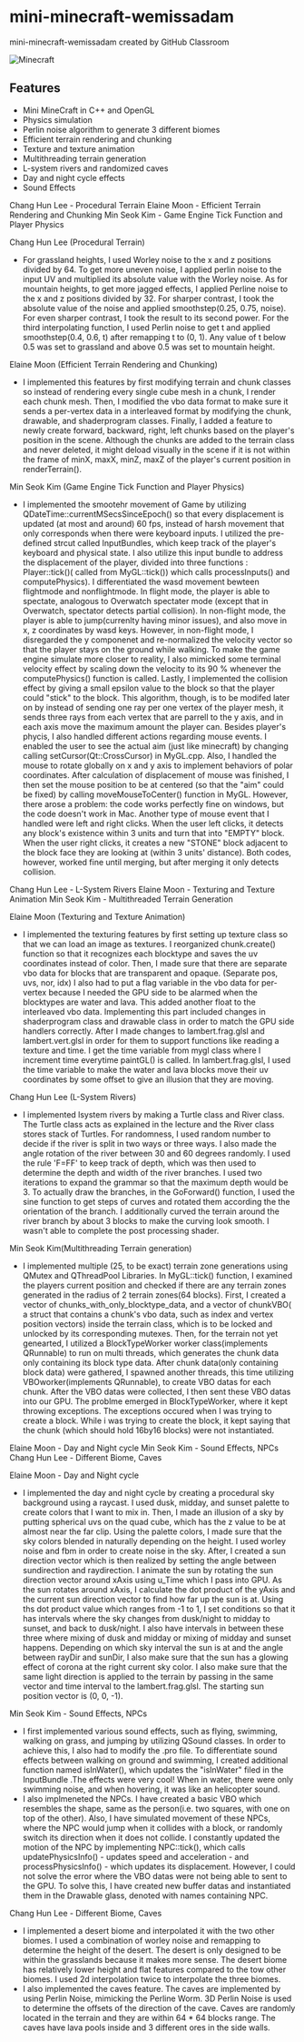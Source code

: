 # mini-minecraft-wemissadam
mini-minecraft-wemissadam created by GitHub Classroom

![Minecraft](img/preview.png)

Features
---------
- Mini MineCraft in C++ and OpenGL
- Physics simulation
- Perlin noise algorithm to generate 3 different biomes
- Efficient terrain rendering and chunking
- Texture and texture animation
- Multithreading terrain generation
- L-system rivers and randomized caves
- Day and night cycle effects
- Sound Effects

<MS1>
Chang Hun Lee - Procedural Terrain 
Elaine Moon - Efficient Terrain Rendering and Chunking
Min Seok Kim - Game Engine Tick Function and Player Physics

Chang Hun Lee (Procedural Terrain)
- For grassland heights, I used Worley noise to the x and z positions divided by 64. To get more uneven noise, I applied perlin noise to the input UV and multiplied its absolute value with the Worley noise. As for mountain heights, to get more jagged effects, I applied Perline noise to the x and z positions divided by 32. For sharper contrast, I took the absolute value of the noise and applied smoothstep(0.25, 0.75, noise). For even sharper contrast, I took the result to its second power. For the third interpolating function, I used Perlin noise to get t and applied smoothstep(0.4, 0.6, t) after remapping t to (0, 1). Any value of t below 0.5 was
set to grassland and above 0.5 was set to mountain height.  

Elaine Moon (Efficient Terrain Rendering and Chunking) 
- I implemented this features by first modifying terrain and chunk classes so instead of rendering every single cube mesh 
  in a chunk, I render each chunk mesh. Then, I modified the vbo data format to make sure it sends a per-vertex data in a 
  interleaved format by modifying the chunk, drawable, and shaderprogram classes. Finally, I added a feature to newly create
  forward, backward, right, left chunks based on the player's position in the scene. Although the chunks are added 
  to the terrain class and never deleted, it might deload visually in the scene if it is not within the frame of 
  minX, maxX, minZ, maxZ of the player's current position in renderTerrain().
  
  
Min Seok Kim (Game Engine Tick Function and Player Physics)
- I implemented the smootehr movement of Game by utilizing QDateTime::currentMSecsSinceEpoch() so that every displacement is updated (at most and around) 60 fps, instead of harsh movement that only corresponds when there were keyboard inputs. I utilized the pre-defined strcut called InputBundles, which keep track of the player's keyboard and physical state. I also utilize this input bundle to address the displacement of the player, divided into three functions : Player::tick()( called from MyGL::tick()) which calls processInputs() and computePhysics). I differentiated the wasd movement bewteen flightmode and nonflightmode. In flight mode, the player is able to spectate, analogous to Overwatch spectater mode (except that in Overwatch, spectator detects partial collision). In non-flight mode, the player is able to jump(currenlty having minor issues), and also move in x, z coordinates by wasd keys. However, in non-flight mode, I disregarded the y componenet and re-normalized the velocity vector so that the player stays on the ground while walking. To make the game engine simulate more closer to reality, I also mimicked some terminal velocity effect by scaling down the velocity to its 90 % whenever the computePhysics() function is called. Lastly, I implemented the collision effect by giving a small epsilon value to the block so that the player could "stick" to the block. This algorithm, though, is to be modifed later on by instead of sending one ray per one vertex of the player mesh, it sends three rays from each vertex that are parrell to the y axis, and in each axis move the maximum amount the player can.
Besides player's phycis, I also handled different actions regarding mouse events. I enabled the user to see the actual aim (just like minecraft) by changing calling setCursor(Qt::CrossCursor) in MyGL.cpp. Also, I handled the mouse to rotate globally on x and y axis to implement behaviors of polar coordinates. After calculation of displacement of mouse was finished, I then set the mouse position to be at centered (so that the "aim" could be fixed) by calling moveMouseToCenter() function in MyGL. However, there arose a problem: the code works perfectly fine on windows, but the code doesn't work in Mac. Another type of mouse event that I handled were left and right clicks. When the user left clicks, it detects any block's existence within 3 units and turn that into "EMPTY" block. When the user right clicks, it creates a new "STONE" block adjacent to the block face they are looking at (within 3 units' distance). Both codes, however, worked fine until merging, but after merging it only detects collision. 


<MS2> 

Chang Hun Lee - L-System Rivers
Elaine Moon - Texturing and Texture Animation
Min Seok Kim - Multithreaded Terrain Generation

Elaine Moon (Texturing and Texture Animation)
- I implemented the texturing features by first setting up texture class so that we can load an image as textures. I reorganized chunk.create() function so that it recognizes each blocktype and saves the uv coordinates instead of color. Then, I made sure that there are separate vbo data for blocks that are transparent and opaque. (Separate pos, uvs, nor, idx) I also had to put a flag variable in the vbo data for per-vertex because I needed the GPU side to be alarmed when the blocktypes are water and lava. This added another float to the interleaved vbo data. Implementing this part included changes in shaderprogram class and drawable class in order to match the GPU side handlers correctly. After I made changes to lambert.frag.glsl and lambert.vert.glsl in order for them to support functions like reading a texture and time. I get the time variable from mygl class where I increment time everytime paintGL() is called. In lambert.frag.glsl, I used the time variable to make the water and lava blocks move their uv coordinates by some offset to give an illusion that they are moving. 

Chang Hun Lee (L-System Rivers)
- I implemented lsystem rivers by making a Turtle class and River class. The Turtle class acts as explained in the lecture and the River class stores stack of Turtles. For randomness, I used random number to decide if the river is split in two ways or three ways. I also made the angle rotation of the river between 30 and 60 degrees randomly. I used the rule 'F=FF' to keep track of depth, which was then used to determine the depth and width of the river branches. I used two iterations to expand the grammar so that the maximum depth would be 3. To actually draw the branches, in the GoForward() function, I used the sine function to get steps of curves and 
rotated them according the the orientation of the branch. I additionally curved the terrain around the river branch by about 3 blocks to make the curving look smooth. I wasn't able to complete the post processing shader.
 
 Min Seok Kim(Multithreading Terrain generation)
 - I implemented multiple (25, to be exact) terrain zone generations using QMutex and QThreadPool Libraries. In MyGL::tick() function, I examined the players current position and checked if there are any terrain zones generated in the radius of 2 terrain zones(64 blocks). First, I created a vector of chunks_with_only_blocktype_data, and a vector of chunkVBO( a struct that contains a chunk's vbo data, such as index and vertex position vectors) inside the terrain class, which is to be locked and unlocked by its corresponding mutexes. Then, for the terrain not yet genearted, I utilized a BlockTypeWorker worker class(implements QRunnable) to run on multi threads, which generates the chunk data only containing its block type data. After chunk data(only containing block data) were gathered, I spawned another threads, this time utilizing VBOworker(implements QRunnable), to create VBO datas for each chunk. After the VBO datas were collected, I then sent these VBO datas into our GPU. The problme emerged in BlockTypeWorker, where it kept throwing exceptions. The exceptions occured when I was trying to create a block. While i was trying to create the block, it kept saying that the chunk (which should hold 16by16 blocks) were not instantiated.
 
<MS3>

Elaine Moon - Day and Night cycle
Min Seok Kim - Sound Effects, NPCs
Chang Hun Lee - Different Biome, Caves

Elaine Moon - Day and Night cycle
 - I implemented the day and night cycle by creating a procedural sky background using a raycast. I used dusk, midday, and sunset palette to create colors that I want to mix in. Then, I made an illusion of a sky by putting spherical uvs on the quad cube, which has the z value to be at almost near the far clip. Using the palette colors, I made sure that the sky colors blended in naturally depending on the height. I used worley noise and fbm in order to create noise in the sky. After, I created a sun direction vector which is then realized by setting the angle between sundirection and raydirection. I animate the sun by rotating the sun direction vector around xAxis using u_Time which I pass into GPU. As the sun rotates around xAxis, I calculate the dot product of the yAxis and the current sun direction vector to find how far up the sun is at. Using ths dot product value which ranges from -1 to 1, I set conditions so that it has intervals where the sky changes from dusk/night to midday to sunset, and back to dusk/night. I also have intervals in between these three where mixing of dusk and midday or mixing of midday and sunset happens. Depending on which sky interval the sun is at and the angle between rayDir and sunDir, I also make sure that the sun has a glowing effect of corona at the right current sky color. I also make sure that the same light direction is applied to the terrain by passing in the same vector and time interval to the lambert.frag.glsl. The starting sun position vector is (0, 0, -1).


Min Seok Kim - Sound Effects, NPCs
- I first implemented various sound effects, such as flying, swimming, walking on grass, and jumping by utilizing QSound classes. In order to achieve this, I also had to modify the .pro file. To differentiate sound effects between walking on ground and swimming, I created additional function named isInWater(), which updates the "isInWater" filed in the InputBundle .The effects were very cool! When in water, there were only swimming noise, and when hovering, it was like an helicopter sound.
- I also implmeneted the NPCs. I have created a basic VBO which resembles the shape, same as the person(i.e. two squares, with one on top of the other). Also, I have simulated movement of these NPCs, where the NPC would jump when it collides with a block, or randomly switch its direction when it does not collide. I constantly updated the motion of the NPC by implementing NPC::tick(), which calls updatePhysicsInfo() - updates speed and acceleration - and processPhysicsInfo() - which updates its displacement. However, I could not solve the error where the VBO datas were not being able to sent to the GPU. To solve this, I have created new buffer datas and instantiated them in the Drawable glass, denoted with names containing NPC.

Chang Hun Lee - Different Biome, Caves
- I implemented a desert biome and interpolated it with the two other biomes. I used a combination of worley noise and remapping to determine the height of the desert. The desert is only designed to be within the grasslands because it makes more sense. The desert biome has relatively lower height and flat features compared to the tow other biomes. I used 2d interpolation twice to interpolate the three biomes.
- I also implemented the caves feature. The caves are implemented by using Perlin Noise, mimicking the Perline Worm. 3D Perlin Noise is used to determine the offsets of the direction of the cave. Caves are randomly located in the terrain and they are within 64 * 64 blocks range. The caves have lava pools inside and 3 different ores in the side walls. 
